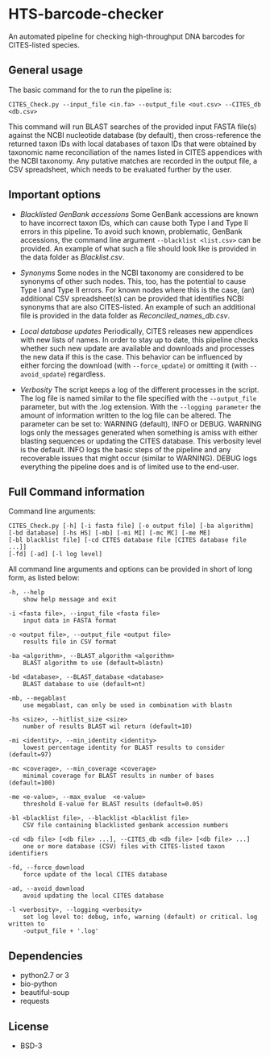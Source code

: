 HTS-barcode-checker
===================

An automated pipeline for checking high-throughput DNA barcodes for CITES-listed species.

General usage
-------------

The basic command for the to run the pipeline is:

`CITES_Check.py --input_file <in.fa> --output_file <out.csv> --CITES_db <db.csv>`

This command will run BLAST searches of the provided input FASTA file(s) against the NCBI
nucleotide database (by default), then cross-reference the returned taxon IDs with local
databases of taxon IDs that were obtained by taxonomic name reconciliation of the names 
listed in CITES appendices with the NCBI taxonomy. Any putative matches are recorded in 
the output file, a CSV spreadsheet, which needs to be evaluated further by the user.

Important options
-----------------

* *Blacklisted GenBank accessions* Some GenBank accessions are known to have incorrect 
taxon IDs, which can cause both Type I and Type II errors in this pipeline. To avoid such 
known, problematic, GenBank accessions, the command line argument `--blacklist <list.csv>` 
can be provided. An example of what such a file should look like is provided in the data 
folder as _Blacklist.csv_.

* *Synonyms* Some nodes in the NCBI taxonomy are considered to be synonyms of other such 
nodes. This, too, has the potential to cause Type I and Type II errors. For known nodes 
where this is the case, (an) additional CSV spreadsheet(s) can be provided that identifies 
NCBI synonyms that are also CITES-listed. An example of such an additional file is 
provided in the data folder as _Reconciled\_names\_db.csv_.

* *Local database updates* Periodically, CITES releases new appendices with new lists of 
names. In order to stay up to date, this pipeline checks whether such new update are 
available and downloads and processes the new data if this is the case. This behavior can 
be influenced by either forcing the download (with `--force_update`) or omitting it (with 
`--avoid_update`) regardless.

* *Verbosity* The script keeps a log of the different processes in the script. The log 
file is named similar to the file specified with the `--output_file` parameter, but with 
the .log extension. With the `--logging parameter` the amount of information written to 
the log file can be altered. The parameter can be set to: WARNING (default), INFO or DEBUG. 
WARNING logs only the  messages generated when something is amiss with either blasting 
sequences or updating the CITES database. This verbosity level is the default. INFO logs 
the basic steps of the pipeline and any recoverable issues that might occur (similar to 
WARNING). DEBUG logs everything the pipeline does and is of limited use to the end-user.


Full Command information
------------------------

Command line arguments:

	CITES_Check.py [-h] [-i fasta file] [-o output file] [-ba algorithm]
	[-bd database] [-hs HS] [-mb] [-mi MI] [-mc MC] [-me ME]
	[-bl blacklist file] [-cd CITES database file [CITES database file ...]]
	[-fd] [-ad] [-l log level]

All command line arguments and options can be provided in short of long form, as listed
below:

	-h, --help            
		show help message and exit
  
	-i <fasta file>, --input_file <fasta file>
		input data in FASTA format
		
	-o <output file>, --output_file <output file>
		results file in CSV format

	-ba <algorithm>, --BLAST_algorithm <algorithm>
		BLAST algorithm to use (default=blastn)
		
	-bd <database>, --BLAST_database <database>
		BLAST database to use (default=nt)

	-mb, --megablast      
		use megablast, can only be used in combination with blastn
		
	-hs <size>, --hitlist_size <size>
		number of results BLAST wil return (default=10)
		
	-mi <identity>, --min_identity <identity>
		lowest percentage identity for BLAST results to consider (default=97)
		
	-mc <coverage>, --min_coverage <coverage>
		minimal coverage for BLAST results in number of bases (default=100)
		
	-me <e-value>, --max_evalue  <e-value>
		threshold E-value for BLAST results (default=0.05)
		
	-bl <blacklist file>, --blacklist <blacklist file>
		CSV file containing blacklisted genbank accession numbers
						
	-cd <db file> [<db file> ...], --CITES_db <db file> [<db file> ...]
		one or more database (CSV) files with CITES-listed taxon identifiers
						
	-fd, --force_download
		force update of the local CITES database

	-ad, --avoid_download
		avoid updating the local CITES database

	-l <verbosity>, --logging <verbosity>
		set log level to: debug, info, warning (default) or critical. log written to
		-output_file + '.log'

Dependencies
------------
* python2.7 or 3
* bio-python
* beautiful-soup
* requests

License
-------
* BSD-3

